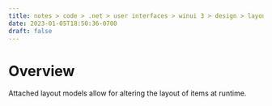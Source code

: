 ```yaml
---
title: notes > code > .net > user interfaces > winui 3 > design > layouts > attached layouts
date: 2023-01-05T18:50:36-0700
draft: false
---
```

# Overview
Attached layout models allow for altering the layout of items at runtime.

